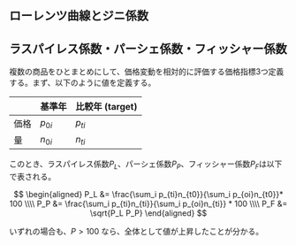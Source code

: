 ## ローレンツ曲線とジニ係数


## ラスパイレス係数・パーシェ係数・フィッシャー係数
複数の商品をひとまとめにして、価格変動を相対的に評価する価格指標3つ定義する。まず、以下のように値を定義する。

|  | 基準年 | 比較年 (target) |
| --- | --- | --- |
| 価格 | $p_{0i}$ | $p_{ti}$ |
| 量 | $n_{0i}$ | $n_{ti}$ |

このとき、ラスパイレス係数$P_L$、パーシェ係数$P_P$、フィッシャー係数$P_F$は以下で表される。

$$
\begin{aligned} 
P_L &= \frac{\sum_i p_{ti}n_{t0}}{\sum_i p_{oi}n_{t0}}* 100 \\\\
P_P &= \frac{\sum_i p_{ti}n_{ti}}{\sum_i p_{oi}n_{ti}} * 100 \\\\
P_F &= \sqrt{P_L P_P} 
\end{aligned} 
$$

いずれの場合も、$P>100$ なら、全体として値が上昇したことが分かる。
